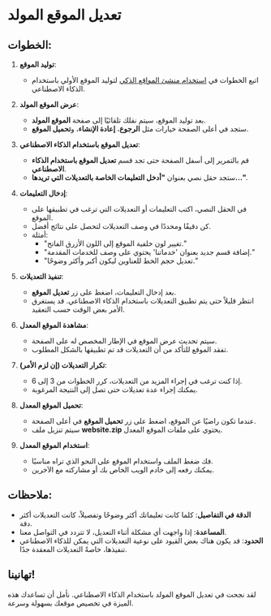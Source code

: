 # تعديل الموقع المولد

## الخطوات:

1. **توليد الموقع**:

   - اتبع الخطوات في [استخدام منشئ المواقع الذكي](use-smart-website-builder.md) لتوليد الموقع الأولي باستخدام الذكاء الاصطناعي.

2. **عرض الموقع المولد**:

   - بعد توليد الموقع، سيتم نقلك تلقائيًا إلى صفحة **الموقع المولد**.
   - ستجد في أعلى الصفحة خيارات مثل **الرجوع**، **إعادة الإنشاء**، و**تحميل الموقع**.

3. **تعديل الموقع باستخدام الذكاء الاصطناعي**:

   - قم بالتمرير إلى أسفل الصفحة حتى تجد قسم **تعديل الموقع باستخدام الذكاء الاصطناعي**.
   - ستجد حقل نصي بعنوان **"أدخل التعليمات الخاصة بالتعديلات التي تريدها..."**.

4. **إدخال التعليمات**:

   - في الحقل النصي، اكتب التعليمات أو التعديلات التي ترغب في تطبيقها على الموقع.
   - كن دقيقًا ومحددًا في وصف التعديلات لتحصل على نتائج أفضل.
   - أمثلة:
     - "تغيير لون خلفية الموقع إلى اللون الأزرق الفاتح."
     - "إضافة قسم جديد بعنوان 'خدماتنا' يحتوي على وصف للخدمات المقدمة."
     - "تعديل حجم الخط للعناوين ليكون أكبر وأكثر وضوحًا."

5. **تنفيذ التعديلات**:

   - بعد إدخال التعليمات، اضغط على زر **تعديل الموقع**.
   - انتظر قليلاً حتى يتم تطبيق التعديلات باستخدام الذكاء الاصطناعي. قد يستغرق الأمر بعض الوقت حسب التعقيد.

6. **مشاهدة الموقع المعدل**:

   - سيتم تحديث عرض الموقع في الإطار المخصص له على الصفحة.
   - تفقد الموقع للتأكد من أن التعديلات قد تم تطبيقها بالشكل المطلوب.

7. **تكرار التعديلات (إن لزم الأمر)**:

   - إذا كنت ترغب في إجراء المزيد من التعديلات، كرر الخطوات من 3 إلى 6.
   - يمكنك إجراء عدة تعديلات حتى تصل إلى النتيجة المرغوبة.

8. **تحميل الموقع المعدل**:

   - عندما تكون راضيًا عن الموقع، اضغط على زر **تحميل الموقع** في أعلى الصفحة.
   - سيتم تنزيل ملف **website.zip** يحتوي على ملفات الموقع المعدل.

9. **استخدام الموقع المعدل**:

   - فك ضغط الملف واستخدام الموقع على النحو الذي تراه مناسبًا.
   - يمكنك رفعه إلى خادم الويب الخاص بك أو مشاركته مع الآخرين.

## ملاحظات:

- **الدقة في التفاصيل**: كلما كانت تعليماتك أكثر وضوحًا وتفصيلاً، كانت التعديلات أكثر دقة.
- **المساعدة**: إذا واجهت أي مشكلة أثناء التعديل، لا تتردد في التواصل معنا.
- **الحدود**: قد يكون هناك بعض القيود على نوعية التعديلات التي يمكن للذكاء الاصطناعي تنفيذها، خاصةً التعديلات المعقدة جدًا.

## تهانينا!

لقد نجحت في تعديل الموقع المولد باستخدام الذكاء الاصطناعي. نأمل أن تساعدك هذه الميزة في تخصيص موقعك بسهولة وسرعة.